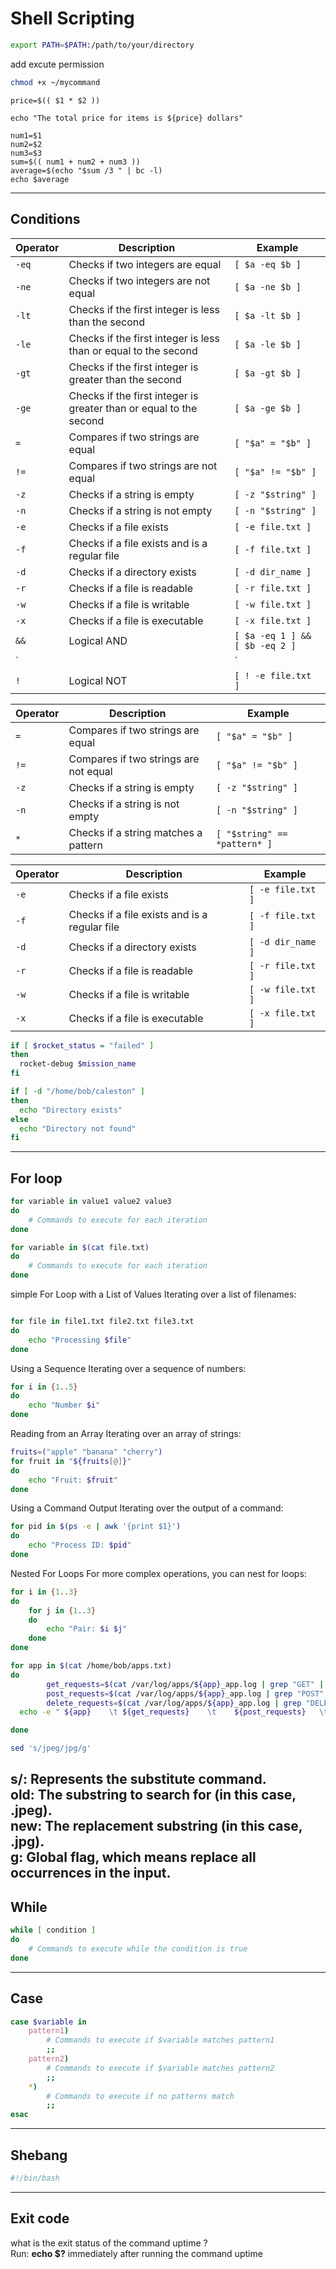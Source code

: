 # Shell Scripting
```bash
export PATH=$PATH:/path/to/your/directory
```
add excute permission
```bash
chmod +x ~/mycommand
```
```shell
price=$(( $1 * $2 ))

echo "The total price for items is ${price} dollars"
```
```shell 
num1=$1
num2=$2
num3=$3
sum=$(( num1 + num2 + num3 ))
average=$(echo "$sum /3 " | bc -l)
echo $average
```
---
##  Conditions

| Operator      | Description                                                | Example                     |
|---------------|------------------------------------------------------------|-----------------------------|
| `-eq`         | Checks if two integers are equal                           | `[ $a -eq $b ]`              |
| `-ne`         | Checks if two integers are not equal                       | `[ $a -ne $b ]`              |
| `-lt`         | Checks if the first integer is less than the second        | `[ $a -lt $b ]`              |
| `-le`         | Checks if the first integer is less than or equal to the second | `[ $a -le $b ]`          |
| `-gt`         | Checks if the first integer is greater than the second     | `[ $a -gt $b ]`              |
| `-ge`         | Checks if the first integer is greater than or equal to the second | `[ $a -ge $b ]`      |
| `=`           | Compares if two strings are equal                          | `[ "$a" = "$b" ]`            |
| `!=`          | Compares if two strings are not equal                      | `[ "$a" != "$b" ]`           |
| `-z`          | Checks if a string is empty                                | `[ -z "$string" ]`           |
| `-n`          | Checks if a string is not empty                            | `[ -n "$string" ]`           |
| `-e`          | Checks if a file exists                                   | `[ -e file.txt ]`            |
| `-f`          | Checks if a file exists and is a regular file              | `[ -f file.txt ]`            |
| `-d`          | Checks if a directory exists                              | `[ -d dir_name ]`            |
| `-r`          | Checks if a file is readable                               | `[ -r file.txt ]`            |
| `-w`          | Checks if a file is writable                               | `[ -w file.txt ]`            |
| `-x`          | Checks if a file is executable                             | `[ -x file.txt ]`            |
| `&&`          | Logical AND                                              | `[ $a -eq 1 ] && [ $b -eq 2 ]`|
| `||`          | Logical OR                                               | `[ $a -eq 1 ] || [ $b -eq 2 ]`|
| `!`           | Logical NOT                                              | `[ ! -e file.txt ]`          |


| Operator  | Description                                   | Example                |
|------------|---------------------------------------------|------------------------|
| `=`        | Compares if two strings are equal              | `[ "$a" = "$b" ]`       |
| `!=`       | Compares if two strings are not equal          | `[ "$a" != "$b" ]`      |
| `-z`       | Checks if a string is empty                    | `[ -z "$string" ]`      |
| `-n`       | Checks if a string is not empty                | `[ -n "$string" ]`      |
| `*`        | Checks if a string matches a pattern           | `[ "$string" == *pattern* ]` |

| Operator  | Description                                   | Example                |
|------------|---------------------------------------------|------------------------|
| `-e`       | Checks if a file exists                       | `[ -e file.txt ]`       |
| `-f`       | Checks if a file exists and is a regular file  | `[ -f file.txt ]`       |
| `-d`       | Checks if a directory exists                  | `[ -d dir_name ]`       |
| `-r`       | Checks if a file is readable                   | `[ -r file.txt ]`       |
| `-w`       | Checks if a file is writable                   | `[ -w file.txt ]`       |
| `-x`       | Checks if a file is executable                 | `[ -x file.txt ]`       |

```sh
if [ $rocket_status = "failed" ]
then
  rocket-debug $mission_name
fi
```
```sh
if [ -d "/home/bob/caleston" ]
then
  echo "Directory exists"
else
  echo "Directory not found"
fi
``` 
---
## For loop
```sh
for variable in value1 value2 value3
do
    # Commands to execute for each iteration
done
```
```sh
for variable in $(cat file.txt)
do
    # Commands to execute for each iteration
done
```
simple For Loop with a List of Values
Iterating over a list of filenames:

```sh

for file in file1.txt file2.txt file3.txt
do
    echo "Processing $file"
done
```
Using a Sequence
Iterating over a sequence of numbers:

```bash
for i in {1..5}
do
    echo "Number $i"
done
```
Reading from an Array
Iterating over an array of strings:

```bash
fruits=("apple" "banana" "cherry")
for fruit in "${fruits[@]}"
do
    echo "Fruit: $fruit"
done
```
Using a Command Output
Iterating over the output of a command:

```bash
for pid in $(ps -e | awk '{print $1}')
do
    echo "Process ID: $pid"
done
```
Nested For Loops
For more complex operations, you can nest for loops:

```bash
for i in {1..3}
do
    for j in {1..3}
    do
        echo "Pair: $i $j"
    done
done
```
```sh 
for app in $(cat /home/bob/apps.txt)
do
        get_requests=$(cat /var/log/apps/${app}_app.log | grep "GET" | wc -l)
        post_requests=$(cat /var/log/apps/${app}_app.log | grep "POST" | wc -l)
        delete_requests=$(cat /var/log/apps/${app}_app.log | grep "DELETE" | wc -l)
  echo -e " ${app}    \t ${get_requests}    \t    ${post_requests}   \t   ${delete_requests}"

done
```
```bash
sed 's/jpeg/jpg/g'
```
s/: Represents the substitute command.  
old: The substring to search for (in this case, .jpeg).  
new: The replacement substring (in this case, .jpg).  
g: Global flag, which means replace all occurrences in the input.  
---
## While
```bash
while [ condition ]
do
    # Commands to execute while the condition is true
done
```
---
## Case
```bash 
case $variable in
    pattern1)
        # Commands to execute if $variable matches pattern1
        ;;
    pattern2)
        # Commands to execute if $variable matches pattern2
        ;;
    *)
        # Commands to execute if no patterns match
        ;;
esac
```
---
## Shebang
```bash
#!/bin/bash
```
---
## Exit code
what is the exit status of the command uptime ?  
Run: **echo $?** immediately after running the command uptime  
